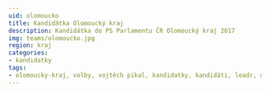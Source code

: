```yaml
---
uid: olomoucko
title: Kandidátka Olomoucký kraj
description: Kandidátka do PS Parlamentu ČR Olomoucký kraj 2017
img: teams/olomoucko.jpg
region: kraj
categories:
- kandidatky
tags:
- olomoucky-kraj, volby, vojtěch pikal, kandidatky, kandidáti, leadr, olomouc,  
---
```

